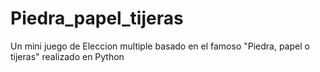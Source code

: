 # Piedra_papel_tijeras
Un mini juego de Eleccion multiple basado en el famoso "Piedra, papel o tijeras" realizado en Python
